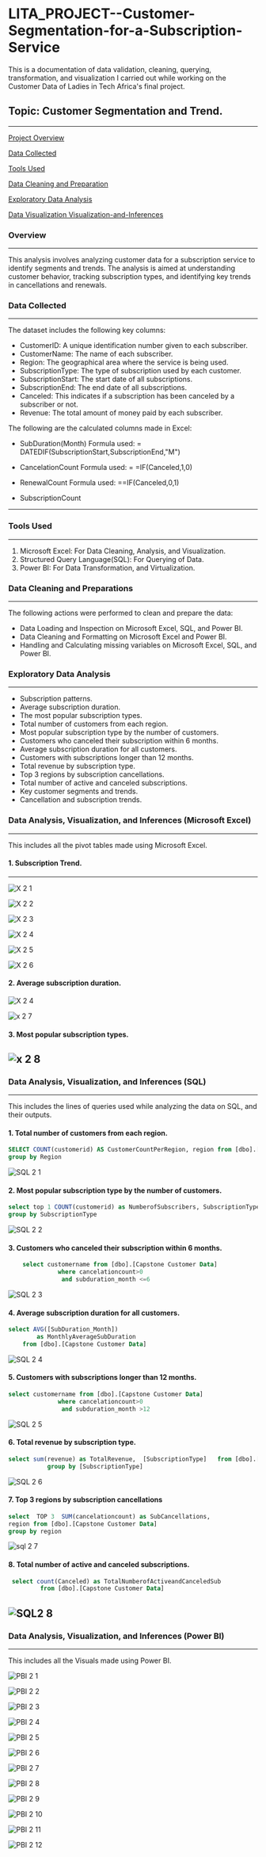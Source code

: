 # LITA_PROJECT--Customer-Segmentation-for-a-Subscription-Service
This is a documentation of data validation, cleaning, querying, transformation, and visualization I carried out while working on the Customer Data of  Ladies in Tech Africa's final project.  
## Topic:  Customer Segmentation and Trend.
---

[Project Overview](#project-overview)

[Data Collected](#data-collected)

[Tools Used](#tools-used)

[Data Cleaning and Preparation](#data-cleaning-and-preparation)

[Exploratory Data Analysis](#exploratory-data-analysis)

[Data Visualization Visualization-and-Inferences](#data-visualization-and-inferences)


### Overview
---
This analysis involves analyzing customer data for a subscription service to identify segments and trends. The analysis is aimed at understanding customer behavior, tracking subscription types, and identifying key trends in cancellations and renewals.
### Data Collected
---
The dataset includes the following key columns:

- CustomerID: A unique identification number given to each subscriber.
- CustomerName: The name of each subscriber.
- Region: The geographical area where the service is  being used.
- SubscriptionType: The type of subscription used by each customer.
- SubscriptionStart: The start date of all subscriptions.
- SubscriptionEnd: The end date of all subscriptions.
- Canceled: This indicates if a subscription has been canceled by a subscriber or not. 
- Revenue: The total amount of money paid by each subscriber.

The following are the calculated columns made in Excel:
- SubDuration(Month)
Formula used: = DATEDIF(SubscriptionStart,SubscriptionEnd,"M")

- CancelationCount
Formula used: = =IF(Canceled,1,0)

- RenewalCount
Formula used: ==IF(Canceled,0,1)

- SubscriptionCount
----

### Tools Used
---
1. Microsoft Excel: For Data Cleaning, Analysis, and Visualization.
2. Structured Query Language(SQL): For Querying of Data.
3. Power BI: For Data Transformation, and Virtualization. 

### Data Cleaning and Preparations
---
The following actions were performed to clean and prepare the data:

- Data Loading and Inspection on Microsoft Excel, SQL, and Power BI.
- Data Cleaning and Formatting on Microsoft Excel and Power BI.
- Handling and Calculating missing variables on Microsoft Excel, SQL, and Power BI.

### Exploratory Data Analysis
---
- Subscription patterns.
- Average subscription duration.
- The most popular subscription types.
- Total number of customers from each region.
- Most popular subscription type by the number of customers.
- Customers who canceled their subscription within 6 months.
- Average subscription duration for all customers.
- Customers with subscriptions longer than 12 months.
- Total revenue by subscription type.
- Top 3 regions by subscription cancellations.
- Total number of active and canceled subscriptions.
- Key customer segments and trends. 
- Cancellation and subscription trends. 

### Data Analysis, Visualization, and Inferences (Microsoft Excel)
---
This includes all the pivot tables made using Microsoft Excel.
#### 1.	Subscription Trend.
---
![X 2 1](https://github.com/user-attachments/assets/f0aa2a83-3c01-4bb0-961e-116d650e4463)

![X 2 2](https://github.com/user-attachments/assets/896f09e6-6ec5-4612-b60a-c76dea7ab84c)

![X 2 3](https://github.com/user-attachments/assets/71ff1ed4-8825-4c39-a722-231e2fa566ba)

![X 2 4](https://github.com/user-attachments/assets/d63a9f31-72b5-45ab-8ca0-2d25f0322e6e)

![X 2 5](https://github.com/user-attachments/assets/678b84c0-eb77-474a-a321-e05a12d6701a)

![X 2 6](https://github.com/user-attachments/assets/173925d4-98c4-4427-99aa-d779367f2042)

#### 2.	Average subscription duration.

![X 2 4](https://github.com/user-attachments/assets/b46b1474-3dfe-4655-961b-f9b5cab3b17d)

![x 2 7](https://github.com/user-attachments/assets/c81a440a-7e0e-4fdd-a701-b9ee5f33e172)

#### 3.	 Most popular subscription types.

![x 2 8](https://github.com/user-attachments/assets/ed447588-7ed9-4357-b8be-d4a09e00745c)
------

### Data Analysis, Visualization, and Inferences (SQL)
---
This includes the lines of queries used while analyzing the data on SQL, and their outputs.

#### 1.	Total number of customers from each region.

```SQL
SELECT COUNT(customerid) AS CustomerCountPerRegion, region from [dbo].[Capstone Customer Data]
group by Region
```

![SQL 2 1](https://github.com/user-attachments/assets/87f5c75e-ffa6-470c-9daf-19afe2338a25)

#### 2.	Most popular subscription type by the number of customers.

```SQL
select top 1 COUNT(customerid) as NumberofSubscribers, SubscriptionType from [dbo].[Capstone Customer Data]
group by SubscriptionType
```

![SQL 2 2](https://github.com/user-attachments/assets/095304d8-eadf-4aa8-b78c-7484361f6ae1)


#### 3. Customers who canceled their subscription within 6 months.

```SQL
	select customername from [dbo].[Capstone Customer Data]
		      where cancelationcount>0
			   and subduration_month <=6
```

![SQL 2 3](https://github.com/user-attachments/assets/3bae0f28-ec48-41fc-bc02-5b163dc11968)


#### 4. Average subscription duration for all customers.

```SQL
select AVG([SubDuration_Month]) 
	    as MonthlyAverageSubDuration
	from [dbo].[Capstone Customer Data]
```

![SQL 2 4](https://github.com/user-attachments/assets/8f4bee73-2575-4493-b999-20e3f10aaafa)


#### 5. Customers with subscriptions longer than 12 months.

```SQL
select customername from [dbo].[Capstone Customer Data]
		      where cancelationcount>0
			   and subduration_month >12
```

![SQL 2 5](https://github.com/user-attachments/assets/2a54cbb5-d9f5-4243-8a36-4b228be9724b)


#### 6. Total revenue by subscription type.

```SQL
select sum(revenue) as TotalRevenue,  [SubscriptionType]   from [dbo].[Capstone Customer Data]
		   group by [SubscriptionType]
```

![SQL 2 6](https://github.com/user-attachments/assets/fbe21e42-2594-4d5a-a9f1-bcc378955782)


#### 7. Top 3 regions by subscription cancellations

```SQL
select  TOP 3  SUM(cancelationcount) as SubCancellations,
region from [dbo].[Capstone Customer Data]
group by region
```

![sql 2 7](https://github.com/user-attachments/assets/184d0b3d-b250-424f-aba0-93051d4b2fd3)


#### 8.  Total number of active and canceled subscriptions.

```SQL
 select count(Canceled) as TotalNumberofActiveandCanceledSub
	     from [dbo].[Capstone Customer Data]
```

![SQL2 8](https://github.com/user-attachments/assets/93e1b110-5706-46f5-b318-07f1b772eeef)
---

### Data Analysis, Visualization, and Inferences (Power BI)
---
This includes all the Visuals made using Power BI.

![PBI 2 1](https://github.com/user-attachments/assets/f3de5b02-0ad5-4ff8-8b37-b7adf106aa2f)

![PBI 2 2](https://github.com/user-attachments/assets/7d2139dd-e24e-420a-8e3d-35d28e589055)

![PBI 2 3](https://github.com/user-attachments/assets/0ff37539-8a48-4b66-acd4-099c52746866)

![PBI 2 4](https://github.com/user-attachments/assets/1511d9ed-e3bd-47ec-9c44-b7037c8a0cb6)

![PBI 2 5](https://github.com/user-attachments/assets/15bdf572-c85c-4f01-a8fc-43d8fc5ae4b5)

![PBI 2 6](https://github.com/user-attachments/assets/23c20294-6609-42bf-aa98-958fc822d4ca)

![PBI 2 7](https://github.com/user-attachments/assets/6fe1ffcd-3bd2-4ea9-a0c8-814d553ea47e)

![PBI 2 8](https://github.com/user-attachments/assets/f57d5fa7-afac-4f0e-8c5f-d7661487bf01)

![PBI 2 9](https://github.com/user-attachments/assets/207e2982-5e85-4d75-b954-2dff1182231d)

![PBI 2 10](https://github.com/user-attachments/assets/ec8e6814-a8a4-4b52-83f9-12510d958f64)

![PBI 2 11](https://github.com/user-attachments/assets/910f7fe4-173f-4262-9796-56f9eae7ccbb)

![PBI 2 12](https://github.com/user-attachments/assets/9f318bb8-84a9-4cc8-9633-1bd977c445ad)




























